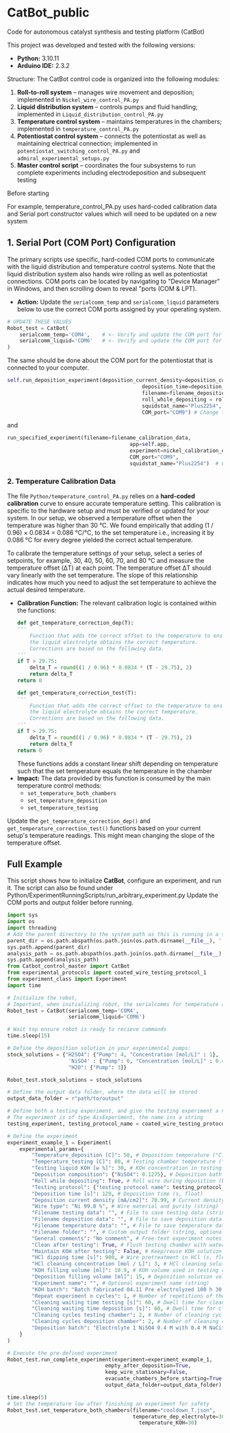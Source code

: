 # CatBot_public
Code for autonomous catalyst synthesis and testing platform (CatBot)


This project was developed and tested with the following versions:

- **Python:** 3.10.11
- **Arduino IDE:** 2.3.2


Structure:
The CatBot control code is organized into the following modules:

1) **Roll-to-roll system** – manages wire movement and deposition; implemented in `Nickel_wire_control_PA.py`  
2) **Liquid distribution system** – controls pumps and fluid handling; implemented in `Liquid_distribution_control_PA.py`  
3) **Temperature control system** – maintains temperatures in the chambers; implemented in `temperature_control_PA.py`  
4) **Potentiostat control system** – connects the potentiostat as well as maintaining electrical connection; implemented in `potentiostat_switching_control_PA.py` and `admiral_experimental_setups.py`
6) **Master control script** – coordinates the four subsystems to run complete experiments including electrodeposition and subsequent testing

     
Before starting

 For example, temperature_control_PA.py uses hard-coded calibration
data and Serial port constructor values which will need to be updated on
a new system

## 1. Serial Port (COM Port) Configuration

The primary scripts use specific, hard-coded COM ports to communicate with the liquid distribution and temperature control systems.
Note that the liquid distribution system also hands wire rolling as well as potentiostat connections. COM ports can be located by navigating to "Device Manager" in Windows, and then 
scrolling down to reveal "ports (COM & LPT).

* **Action:** Update the `serialcomm_temp` and `serialcomm_liquid` parameters below to use the correct COM ports assigned by your operating system.

```python
# UPDATE THESE VALUES
Robot_test = CatBot(
    serialcomm_temp='COM4',    # <- Verify and update the COM port for the temperature system
    serialcomm_liquid='COM6'   # <- Verify and update the COM port for the liquid system
)
```
The same should be done about the COM port for the potentiostat that is connected to your computer. 

```python
self.run_deposition_experiment(deposition_current_density=deposition_current_density_mA, 
                                            deposition_time=deposition_time, 
                                            filename=filename_deposition_data, 
                                            roll_while_depositing = roll_while_depositing, 
                                            squidstat_name="Plus2254", 
                                            COM_port="COM9") # Change the COM port to match your computers COM port
```
and 
```python
run_specified_experiment(filename=filename_calibration_data, 
                                        app=self.app, 
                                        experiment=nickel_calibration_exp,
                                        COM_port="COM9",
                                        squidstat_name="Plus2254")  # Change the COM port to match your computers COM port
```
### 2. Temperature Calibration Data

The file `Python/temperature_control_PA.py` relies on a **hard-coded calibration** curve to ensure accurate temperature setting. This calibration is specific to the hardware setup and must be verified or updated for your system. In our setup, we observed a temperature offset when the temperature was higher than 30 °C. We found empirically that adding (1 / 0.96) × 0.0834 = 0.086 °C/°C, to the set temperature i.e., increasing it by 0.086 °C for every degree yielded the correct actual temperature.

To calibrate the temperature settings of your setup, select a series of setpoints, for example, 30, 40, 50, 60, 70, and 80 °C and measure the temperature offset (ΔT) at each point.
The temperature offset ΔT should vary linearly with the set temperature. The slope of this relationship indicates how much you need to adjust the set temperature to achieve the actual desired temperature.

* **Calibration Function:** The relevant calibration logic is contained within the functions:
    ```python
    def get_temperature_correction_dep(T):
    '''
        Function that adds the correct offset to the temperature to ensure that
        the liquid electrolyte obtains the correct temperature.
        Corrections are based on the following data.
    '''
    if T > 29.75:
        delta_T = round((1 / 0.96) * 0.0834 * (T - 29.75), 2)  
        return delta_T
    return 0

    def get_temperature_correction_test(T):
    '''
        Function that adds the correct offset to the temperature to ensure that
        the liquid electrolyte obtains the correct temperature.
        Corrections are based on the following data.
    '''
    if T > 29.75:
        delta_T = round((1 / 0.96) * 0.0834 * (T - 29.75), 2)  
        return delta_T
    return 0
    ```
    These functions adds a constant linear shift depending on temperature such that the set temperature equals the temperature in the chamber
* **Impact:** The data provided by this function is consumed by the main temperature control methods:
    * `set_temperature_both_chambers`
    * `set_temperature_deposition`
    * `set_temperature_testing`

Update the `get_temperature_correction_dep()` and `get_temperature_correction_test()` functions based on your current setup's temperature readings.
This might mean changing the slope of the temperature offset.



## Full Example

This script shows how to initialize **CatBot**, configure an experiment, and run it. The script can also be found under Python/ExperimentRunningScripts/run_arbitrary_experiment.py 
Update the COM ports and output folder before running.  

```python
import sys
import os
import threading 
# Add the parent directory to the system path as this is running in a subdirectory
parent_dir = os.path.abspath(os.path.join(os.path.dirname(__file__), '..'))
sys.path.append(parent_dir)
analysis_path = os.path.abspath(os.path.join(os.path.dirname(__file__), '..', "Live_data_analysis"))
sys.path.append(analysis_path)
from Catbot_control_master import CatBot
from experimental_protocols import coated_wire_testing_protocol_1
from experiment_class import Experiment
import time

# Initialize the robot, 
# Important, when initializing robot, the serialcomms for temperature and liquid needs to be changed according to the users computer
Robot_test = CatBot(serialcomm_temp='COM4',
                    serialcomm_liquid='COM6') 

# Wait top ensure robot is ready to recieve commands
time.sleep(15)

# Define the deposition solution in your experimental pumps:
stock_solutions = {"H2SO4": {"Pump": 4, "Concentration [mol/L]" : 1}, 
                    'NiSO4' : {"Pump": 6, "Concentration [mol/L]" : 0.4},
                    "H2O": {"Pump": 3}} 

Robot_test.stock_solutions = stock_solutions

# Define the output data folder, where the data will be stored
output_data_folder = r"path/to/output"

# Define both a testing experiment, and give the testing experiment a name
# The experiment is of type AisExperiment, the name ins a string
testing_experiment, testing_protocol_name = coated_wire_testing_protocol_1()

# Define the experiment
experiment_example_1 = Experiment(
    experimental_params={
        "Temperature_deposition [C]": 50, # Deposition temperature (°C, float)
        "Temperature_testing [C]": 80, # Testing chamber temperature (°C, float)
        "Testing liquid KOH [w %]": 30, # KOH concentration in testing solution (wt %, float)
        "Deposition composition": {"NiSO4": 0.1275}, # Deposition bath composition [M] (dict: species → float)
        "Roll while depositing": True, # Roll wire during deposition (bool)
        "Testing protocol": {"testing protocol name": testing_protocol_name,"protocol": testing_experiment}, # Testing protocol details (dict: name + procedure)
        "Deposition time [s]": 129, # Deposition time (s, float)
        "Deposition current density [mA/cm2]": 70.99, # Current density during deposition (mA/cm², float)
        "Wire type": "Ni 99.8 %", # Wire material and purity (string)
        "Filename testing data": "", # File to save testing data (string, optional)
        "Filename deposition data": "", # File to save deposition data (string, optional)
        "Filename temperature data": "", # File to save temperature data (string, optional)
        "Filename folder": "", # Custom output folder (string, optional)
        "General comments": "No comment", # Free-text experiment notes (string)
        "Clean after testing": True, # Flush testing chamber with water after experiment (bool)
        "Maintain KOH after testing": False, # Keep/reuse KOH solution after test (bool)
        "HCl dipping time [s]": 900, # Wire pretreatment in HCl (s, float)
        "HCl cleaning concentration [mol / L]": 3, # HCl cleaning solution concentration (mol/L, float)
        "KOH filling volume [ml]": 10.9, # KOH volume used in testing chamber (mL, float)
        "Deposition filling volume [ml]": 15, # Deposition solution volume (mL, float)
        "Experiment name": "", # Optional experiment name (string)
        "KOH batch": "Batch fabricated 04.11 Pre electrolyzed 100 h 30 wt %", # Batch ID / preparation details for KOH (string)
        "Repeat experiment n cycles": 1, # Number of repetitions of the experiment (int)
        "Cleaning waiting time testing [s]": 60, # Dwell time for cleaning solution in testing chamber (s, float)
        "Cleaning waiting time deposition [s]": 60, # Dwell time for cleaning solution in deposition chamber (s, float)
        "Cleaning cycles testing chamber": 2, # Number of cleaning cycles for testing chamber (int)
        "Cleaning cycles deposition chamber": 2, # Number of cleaning cycles for deposition chamber (int)
        "Deposition batch": "Electrolyte 1 NiSO4 0.4 M with 0.4 M NaCitrate + 0.3 M NaCl Fabricated 21.11.24" # Stock solution used for deposition (string)
    }
)

# Execute the pre-defined experiment
Robot_test.run_complete_experiment(experiment=experiment_example_1, 
                                empty_after_deposition=True, 
                                keep_wire_stationary=False, 
                                evacuate_chambers_before_starting=True, 
                                output_data_folder=output_data_folder)

time.sleep(5)
# Set the temperature low after finishing an experiment for safety 
Robot_test.set_temperature_both_chambers(filename="cooldown_T.json",
                                         temperature_dep_electrolyte=30,
                                           temperature_KOH=30)


       


